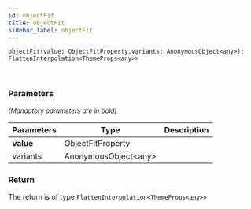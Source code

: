```yaml
---
id: objectFit
title: objectFit
sidebar_label: objectFit
---
```


```tsx
objectFit(value: ObjectFitProperty,variants: AnonymousObject<any>): FlattenInterpolation<ThemeProps<any>>
```
<br/>



### Parameters

<font size="2"><i>(Mandatory parameters are in bold)</i></font>

| Parameters | Type | Description |
| --------- | ---- | ----------- |
| **value** | ObjectFitProperty |  |
| variants | AnonymousObject<any\> |  |


### Return



The return is of type <code>FlattenInterpolation<ThemeProps<any\>\></code>